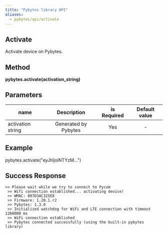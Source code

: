```yaml
---
title: "Pybytes library API"
aliases:
  - pybytes/api/activate
---
```


**Activate**
----
  Activate device on Pybytes.

**Method**
----
**pybytes.activate(activation_string)**


**Parameters**
----
| name  | Description   | is Required    | Default value
| ------------- |:-------------:|:-------------:|:-------------:|
| activation string   | Generated by Pybytes  | Yes   | - |


**Example**
----
pybytes.activate("eyJhIjoiNTYzM...")


**Success Response**
----

    >> Please wait while we try to connect to Pycom
     >> Wifi connection established... activating device!
     >> WMAC: 807D3AC325E8
     >> Firmware: 1.20.1.r2
     >> Pybytes: 1.3.0
     >> Initialized watchdog for WiFi and LTE connection with timeout 1260000 ms
     >> WiFi connection established
     >> Pybytes connected successfully (using the built-in pybytes library)
